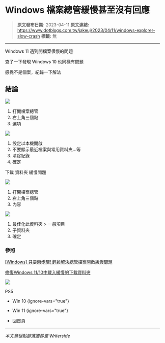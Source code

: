 # Windows 檔案總管緩慢甚至沒有回應

> **原文發布日期:** 2023-04-11
> **原文連結:** https://www.dotblogs.com.tw/jakeuj/2023/04/11/windows-explorer-slow-crash
> **標籤:** 無

---

Windows 11 遇到開檔案很慢的問題

查了一下發現 Windows 10 也同樣有問題

感覺不是個案，紀錄一下解法

## 結論

![](https://dotblogsfile.blob.core.windows.net/user/小小朱/97c7eaa0-32e2-4643-ac0d-2c91a14496fb/1681193094.png.png)

1. 打開檔案總管
2. 右上角三個點
3. 選項

![](https://dotblogsfile.blob.core.windows.net/user/小小朱/97c7eaa0-32e2-4643-ac0d-2c91a14496fb/1681193151.png.png)

1. 設定以本機開啟
2. 不要顯示最近檔案與常用資料夾…等
3. 清除紀錄
4. 確定

下載 資料夾 緩慢問題

![](https://dotblogsfile.blob.core.windows.net/user/小小朱/97c7eaa0-32e2-4643-ac0d-2c91a14496fb/1681193677.png.png)

1. 打開檔案總管
2. 右上角三個點
3. 內容

![](https://dotblogsfile.blob.core.windows.net/user/小小朱/97c7eaa0-32e2-4643-ac0d-2c91a14496fb/1681193743.png.png)

1. 最佳化此資料夾 > 一般項目
2. 子資料夾
3. 確定

### 參照

[[Windows] 只要兩步驟! 輕鬆解決總管檔案開啟緩慢問題](https://blog.impochun.com/win10-quick-access-problem-solve/)

[修復Windows 11/10中載入緩慢的下載資料夾](https://www.thewindowsclub.com/fix-slow-loading-downloads-folder-in-windows-10)

![](https://card.psnprofiles.com/1/jakeuj.png)

PS5

* Win 10
{ignore-vars="true"}
* Win 11
{ignore-vars="true"}

* 回首頁

---

*本文章從點部落遷移至 Writerside*

